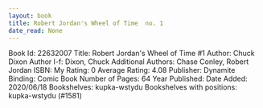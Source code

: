```yaml
---
layout: book
title: Robert Jordan's Wheel of Time  no. 1
date_read: None
---
```


Book Id: 22632007
Title: Robert Jordan's Wheel of Time #1
Author: Chuck Dixon
Author l-f: Dixon, Chuck
Additional Authors: Chase Conley, Robert Jordan
ISBN: 
My Rating: 0
Average Rating: 4.08
Publisher: Dynamite
Binding: Comic Book
Number of Pages: 64
Year Published: 
Date Added: 2020/06/18
Bookshelves: kupka-wstydu
Bookshelves with positions: kupka-wstydu (#1581)

